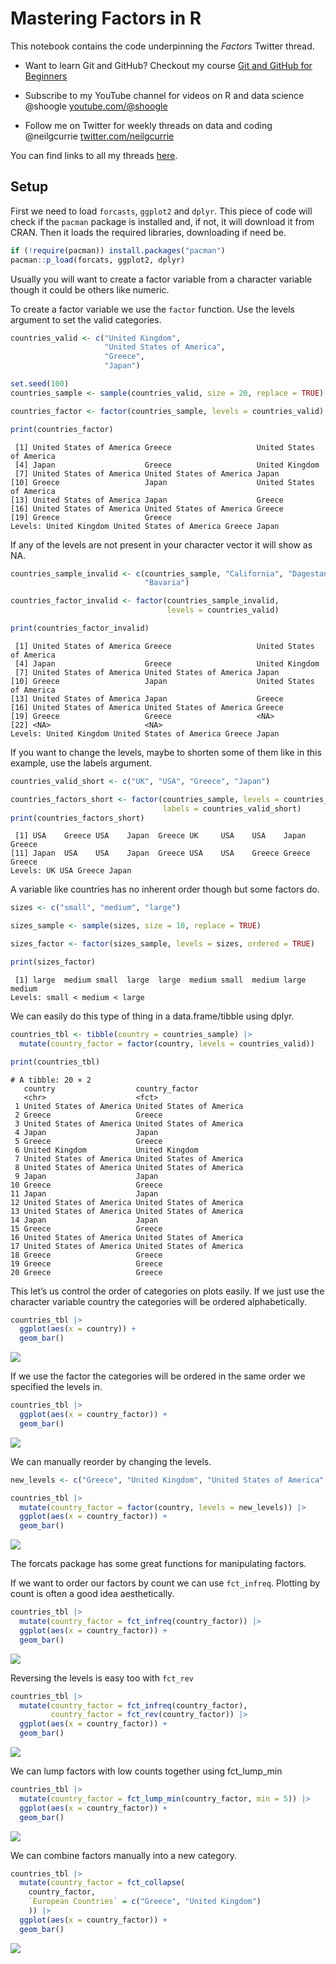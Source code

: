 Mastering Factors in R
================

This notebook contains the code underpinning the *Factors* Twitter
thread.

- Want to learn Git and GitHub? Checkout my course [Git and GitHub for
  Beginners](https://www.shoogle.co/challenge-page/git-and-github-for-beginners)

- Subscribe to my YouTube channel for videos on R and data science
  @shoogle [youtube.com/@shoogle](www.youtube.com/@shoogle)

- Follow me on Twitter for weekly threads on data and coding
  @neilgcurrie [twitter.com/neilgcurrie](www.twitter.com/neilgcurrie)

You can find links to all my threads
[here](https://github.com/neilcuz/threads).

## Setup

First we need to load `forcasts`, `ggplot2` and `dplyr`. This piece of
code will check if the `pacman` package is installed and, if not, it
will download it from CRAN. Then it loads the required libraries,
downloading if need be.

``` r
if (!require(pacman)) install.packages("pacman")
pacman::p_load(forcats, ggplot2, dplyr)
```

Usually you will want to create a factor variable from a character
variable though it could be others like numeric.

To create a factor variable we use the `factor` function. Use the levels
argument to set the valid categories.

``` r
countries_valid <- c("United Kingdom", 
                     "United States of America", 
                     "Greece",
                     "Japan")

set.seed(100)
countries_sample <- sample(countries_valid, size = 20, replace = TRUE)

countries_factor <- factor(countries_sample, levels = countries_valid)

print(countries_factor)
```

     [1] United States of America Greece                   United States of America
     [4] Japan                    Greece                   United Kingdom          
     [7] United States of America United States of America Japan                   
    [10] Greece                   Japan                    United States of America
    [13] United States of America Japan                    Greece                  
    [16] United States of America United States of America Greece                  
    [19] Greece                   Greece                  
    Levels: United Kingdom United States of America Greece Japan

If any of the levels are not present in your character vector it will
show as NA.

``` r
countries_sample_invalid <- c(countries_sample, "California", "Dagestan", 
                              "Bavaria")

countries_factor_invalid <- factor(countries_sample_invalid, 
                                   levels = countries_valid)

print(countries_factor_invalid)
```

     [1] United States of America Greece                   United States of America
     [4] Japan                    Greece                   United Kingdom          
     [7] United States of America United States of America Japan                   
    [10] Greece                   Japan                    United States of America
    [13] United States of America Japan                    Greece                  
    [16] United States of America United States of America Greece                  
    [19] Greece                   Greece                   <NA>                    
    [22] <NA>                     <NA>                    
    Levels: United Kingdom United States of America Greece Japan

If you want to change the levels, maybe to shorten some of them like in
this example, use the labels argument.

``` r
countries_valid_short <- c("UK", "USA", "Greece", "Japan")

countries_factors_short <- factor(countries_sample, levels = countries_valid, 
                                  labels = countries_valid_short)
print(countries_factors_short)
```

     [1] USA    Greece USA    Japan  Greece UK     USA    USA    Japan  Greece
    [11] Japan  USA    USA    Japan  Greece USA    USA    Greece Greece Greece
    Levels: UK USA Greece Japan

A variable like countries has no inherent order though but some factors
do.

``` r
sizes <- c("small", "medium", "large")

sizes_sample <- sample(sizes, size = 10, replace = TRUE)

sizes_factor <- factor(sizes_sample, levels = sizes, ordered = TRUE)

print(sizes_factor)
```

     [1] large  medium small  large  large  medium small  medium large  medium
    Levels: small < medium < large

We can easily do this type of thing in a data.frame/tibble using dplyr.

``` r
countries_tbl <- tibble(country = countries_sample) |> 
  mutate(country_factor = factor(country, levels = countries_valid))

print(countries_tbl)
```

    # A tibble: 20 × 2
       country                  country_factor          
       <chr>                    <fct>                   
     1 United States of America United States of America
     2 Greece                   Greece                  
     3 United States of America United States of America
     4 Japan                    Japan                   
     5 Greece                   Greece                  
     6 United Kingdom           United Kingdom          
     7 United States of America United States of America
     8 United States of America United States of America
     9 Japan                    Japan                   
    10 Greece                   Greece                  
    11 Japan                    Japan                   
    12 United States of America United States of America
    13 United States of America United States of America
    14 Japan                    Japan                   
    15 Greece                   Greece                  
    16 United States of America United States of America
    17 United States of America United States of America
    18 Greece                   Greece                  
    19 Greece                   Greece                  
    20 Greece                   Greece                  

This let’s us control the order of categories on plots easily. If we
just use the character variable country the categories will be ordered
alphabetically.

``` r
countries_tbl |> 
  ggplot(aes(x = country)) +
  geom_bar()
```

![](factors_files/figure-commonmark/plot-unordered-1.png)

If we use the factor the categories will be ordered in the same order we
specified the levels in.

``` r
countries_tbl |> 
  ggplot(aes(x = country_factor)) +
  geom_bar()
```

![](factors_files/figure-commonmark/plot-ordered-1.png)

We can manually reorder by changing the levels.

``` r
new_levels <- c("Greece", "United Kingdom", "United States of America", "Japan")

countries_tbl |> 
  mutate(country_factor = factor(country, levels = new_levels)) |>   
  ggplot(aes(x = country_factor)) +
  geom_bar()
```

![](factors_files/figure-commonmark/plot-manually-reorder-1.png)

The forcats package has some great functions for manipulating factors.

If we want to order our factors by count we can use `fct_infreq`.
Plotting by count is often a good idea aesthetically.

``` r
countries_tbl |> 
  mutate(country_factor = fct_infreq(country_factor)) |>   
  ggplot(aes(x = country_factor)) +
  geom_bar()
```

![](factors_files/figure-commonmark/plot-large-to-small-1.png)

Reversing the levels is easy too with `fct_rev`

``` r
countries_tbl |> 
  mutate(country_factor = fct_infreq(country_factor),
         country_factor = fct_rev(country_factor)) |>   
  ggplot(aes(x = country_factor)) +
  geom_bar()
```

![](factors_files/figure-commonmark/plot-reverse-1.png)

We can lump factors with low counts together using fct_lump_min

``` r
countries_tbl |> 
  mutate(country_factor = fct_lump_min(country_factor, min = 5)) |>    
  ggplot(aes(x = country_factor)) +
  geom_bar()
```

![](factors_files/figure-commonmark/plot-lump-1.png)

We can combine factors manually into a new category.

``` r
countries_tbl |> 
  mutate(country_factor = fct_collapse(
    country_factor,
    `European Countries` = c("Greece", "United Kingdom")
    )) |>    
  ggplot(aes(x = country_factor)) +
  geom_bar()
```

![](factors_files/figure-commonmark/plot-combine-1.png)
